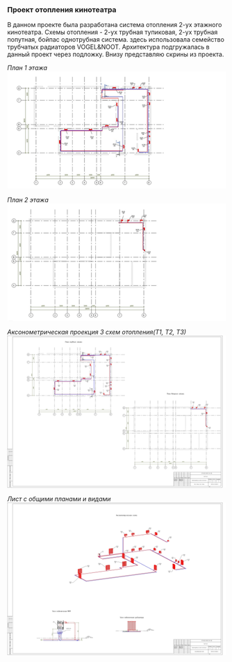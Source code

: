 ### **Проект отопления кинотеатра**

В данном проекте была разработана система отопления 2-ух этажного кинотеатра.
Схемы отопления - 2-ух трубная тупиковая, 2-ух трубная попутная, бойпас однотрубная система.
здесь использовала семейство трубчатых радиаторов VOGEL&NOOT. Архитектура подгружалась в данный проект через подложку. 
Внизу представляю скрины из проекта.

_План 1 этажа_
![alt text](../Screenshots/Project3/Project3_1.jpg "")

_План 2 этажа_
![alt text](../Screenshots/Project3/Project3_2.jpg "")

_Аксонометрическая проекция 3 схем отопления(Т1, Т2, Т3)_
![alt text](../Screenshots/Project3/Project3_view1.jpg "")

_Лист с общими планами и видами_
![alt text](../Screenshots/Project3/Project3_view2.jpg "")